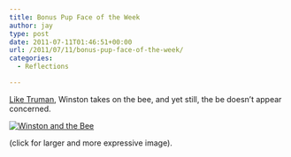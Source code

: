 ```yaml
---
title: Bonus Pup Face of the Week
author: jay
type: post
date: 2011-07-11T01:46:51+00:00
url: /2011/07/11/bonus-pup-face-of-the-week/
categories:
  - Reflections

---
```

[Like Truman][1], Winston takes on the bee, and yet still, the be doesn’t appear concerned.

[![Winston and the Bee][2]][3]

(click for larger and more expressive image).

 [1]: https://rambleon.org/2009/07/25/pup-face-of-the-week-7/
 [2]: https://photos.smugmug.com/All/Our-Pups/i-WC2kwKz/0/M/DSC3586-M.jpg
 [3]: http://photos.rambleon.org/All/Our-Pups/7810105_a7H5S#1377684082_WC2kwKz-A-LB (Winston and the Bee)